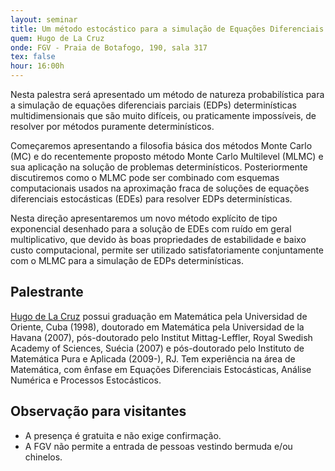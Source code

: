 ```yaml
---
layout: seminar
title: Um método estocástico para a simulação de Equações Diferenciais Parciais determinísticas
quem: Hugo de La Cruz
onde: FGV - Praia de Botafogo, 190, sala 317
tex: false
hour: 16:00h
---
```


Nesta palestra será apresentado um método de natureza probabilística
para a simulação de equações diferenciais parciais (EDPs)
determinísticas multidimensionais que são muito difíceis, ou
praticamente impossíveis, de resolver por métodos puramente
determinísticos.

Começaremos apresentando a filosofia básica dos métodos Monte Carlo
(MC) e do recentemente proposto método Monte Carlo Multilevel (MLMC) e
sua aplicação na solução de problemas determinísticos. Posteriormente
discutiremos como o MLMC pode ser combinado com esquemas
computacionais usados na aproximação fraca de soluções de equações
diferenciais estocásticas (EDEs) para resolver EDPs determinísticas.

Nesta direção apresentaremos um novo método explícito de tipo
exponencial desenhado para a solução de EDEs com ruído em geral
multiplicativo, que devido às boas propriedades de estabilidade e
baixo custo computacional, permite ser utilizado satisfatoriamente
conjuntamente com o MLMC para a simulação de EDPs determinísticas.

## Palestrante

[Hugo de La Cruz](/people/hugo.cansino.html) possui graduação em
Matemática pela Universidad de Oriente, Cuba (1998), doutorado em
Matemática pela Universidad de la Havana (2007), pós-doutorado pelo
Institut Mittag-Leffler, Royal Swedish Academy of Sciences, Suécia
(2007) e pós-doutorado pelo Instituto de Matemática Pura e Aplicada
(2009-), RJ. Tem experiência na área de Matemática, com ênfase em
Equações Diferenciais Estocásticas, Análise Numérica e Processos
Estocásticos.

## Observação para visitantes

- A presença é gratuita e não exige confirmação.
- A FGV não permite a entrada de pessoas vestindo bermuda e/ou
  chinelos.
